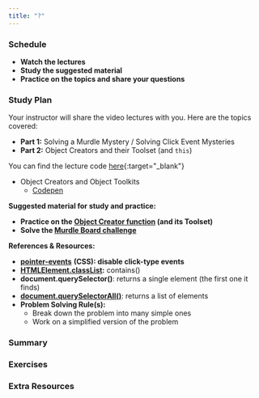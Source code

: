 ```yaml
---
title: "?"
---
```


### Schedule

  - **Watch the lectures**
  - **Study the suggested material**
  - **Practice on the topics and share your questions**

### Study Plan

  Your instructor will share the video lectures with you. Here are the topics covered:

  - **Part 1:** Solving a Murdle Mystery / Solving Click Event Mysteries 
  - **Part 2:** Object Creators and their Toolset (and `this`)

  You can find the lecture code [here](){:target="_blank"}

  - Object Creators and Object Toolkits  
    - [Codepen](https://codepen.io/kostasx/pen/eYXMqXW?editors=0012)

  **Suggested material for study and practice:**

  - **Practice on the [Object Creator function](https://codepen.io/kostasx/pen/eYXMqXW?editors=0012) (and its Toolset)**  
  - **Solve the [Murdle Board challenge](https://replit.com/@kostasx1/02022024#script.js)**

  **References & Resources:**

  - [**pointer-events**](https://developer.mozilla.org/en-US/docs/Web/CSS/pointer-events) **(CSS): disable click-type events**  
  - [**HTMLElement.classList**](https://developer.mozilla.org/en-US/docs/Web/API/Element/classList)**:** contains()  
  - **document.querySelector()**: returns a single element (the first one it finds)  
  - [**document.querySelectorAll()**](https://developer.mozilla.org/en-US/docs/Web/API/Document/querySelectorAll): returns a list of elements  
  - **Problem Solving Rule(s):**  
    - Break down the problem into many simple ones  
    - Work on a simplified version of the problem

### Summary

### Exercises

### Extra Resources